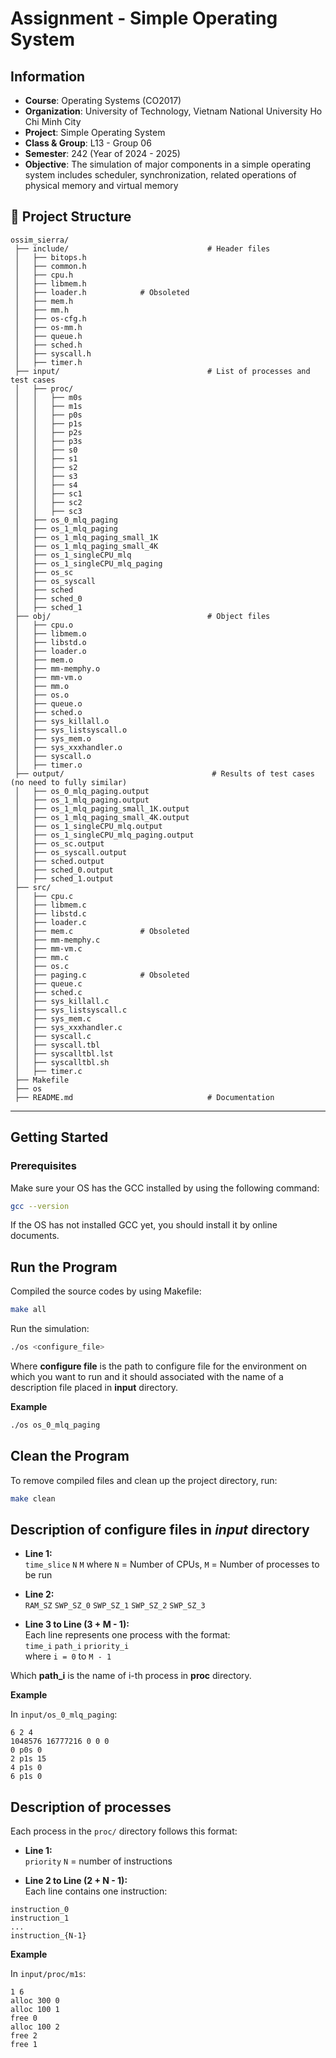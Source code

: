 # Assignment - Simple Operating System

## **Information**
-   **Course**: Operating Systems (CO2017)
-   **Organization**: University of Technology, Vietnam National University Ho Chi Minh City
-   **Project**: Simple Operating System
-   **Class & Group**: L13 - Group 06
-   **Semester**: 242 (Year of 2024 - 2025)
-   **Objective**: The simulation of major components in a simple operating system includes scheduler, synchronization, related operations of physical memory and virtual memory

## **📂 Project Structure**
```
ossim_sierra/
 ├── include/                               # Header files
 │   ├── bitops.h
 │   ├── common.h
 │   ├── cpu.h
 │   ├── libmem.h
 │   ├── loader.h            # Obsoleted
 │   ├── mem.h
 │   ├── mm.h
 │   ├── os-cfg.h
 │   ├── os-mm.h
 │   ├── queue.h
 │   ├── sched.h
 │   ├── syscall.h
 │   ├── timer.h 
 ├── input/                                 # List of processes and test cases
 │   ├── proc/
 │   │   ├── m0s
 │   │   ├── m1s
 │   │   ├── p0s
 │   │   ├── p1s
 │   │   ├── p2s
 │   │   ├── p3s
 │   │   ├── s0
 │   │   ├── s1
 │   │   ├── s2
 │   │   ├── s3
 │   │   ├── s4
 │   │   ├── sc1
 │   │   ├── sc2
 │   │   ├── sc3  
 │   ├── os_0_mlq_paging
 │   ├── os_1_mlq_paging
 │   ├── os_1_mlq_paging_small_1K
 │   ├── os_1_mlq_paging_small_4K
 │   ├── os_1_singleCPU_mlq
 │   ├── os_1_singleCPU_mlq_paging
 │   ├── os_sc
 │   ├── os_syscall
 │   ├── sched
 │   ├── sched_0
 │   ├── sched_1  
 ├── obj/                                   # Object files
 │   ├── cpu.o
 │   ├── libmem.o
 │   ├── libstd.o 
 │   ├── loader.o
 │   ├── mem.o
 │   ├── mm-memphy.o
 │   ├── mm-vm.o  
 │   ├── mm.o
 │   ├── os.o
 │   ├── queue.o
 │   ├── sched.o
 │   ├── sys_killall.o
 │   ├── sys_listsyscall.o
 │   ├── sys_mem.o 
 │   ├── sys_xxxhandler.o 
 │   ├── syscall.o
 │   ├── timer.o 
 ├── output/                                 # Results of test cases (no need to fully similar)
 │   ├── os_0_mlq_paging.output
 │   ├── os_1_mlq_paging.output
 │   ├── os_1_mlq_paging_small_1K.output
 │   ├── os_1_mlq_paging_small_4K.output
 │   ├── os_1_singleCPU_mlq.output
 │   ├── os_1_singleCPU_mlq_paging.output
 │   ├── os_sc.output
 │   ├── os_syscall.output
 │   ├── sched.output
 │   ├── sched_0.output
 │   ├── sched_1.output   
 ├── src/
 │   ├── cpu.c
 │   ├── libmem.c
 │   ├── libstd.c 
 │   ├── loader.c
 │   ├── mem.c               # Obsoleted     
 │   ├── mm-memphy.c
 │   ├── mm-vm.c  
 │   ├── mm.c
 │   ├── os.c
 │   ├── paging.c            # Obsoleted
 │   ├── queue.c
 │   ├── sched.c
 │   ├── sys_killall.c
 │   ├── sys_listsyscall.c
 │   ├── sys_mem.c 
 │   ├── sys_xxxhandler.c 
 │   ├── syscall.c
 │   ├── syscall.tbl
 │   ├── syscalltbl.lst
 │   ├── syscalltbl.sh
 │   ├── timer.c 
 ├── Makefile 
 ├── os 
 ├── README.md                              # Documentation
```

---

## Getting Started

### Prerequisites

Make sure your OS has the GCC installed by using the following command:

```sh
gcc --version
```

If the OS has not installed GCC yet, you should install it by online documents.


## Run the Program

Compiled the source codes by using Makefile:

```sh
make all
```

Run the simulation:

```sh
./os <configure_file>
```

Where **configure file** is the path to configure file for the environment on which you want to run and it should associated with the name of a description file placed in **input** directory.

**Example**

```sh
./os os_0_mlq_paging
```

## Clean the Program

To remove compiled files and clean up the project directory, run:

```sh
make clean
```

## Description of configure files in *input* directory

- **Line 1:**  
  `time_slice` `N` `M`
  where `N` = Number of CPUs, `M` = Number of processes to be run

- **Line 2:**  
  `RAM_SZ` `SWP_SZ_0` `SWP_SZ_1` `SWP_SZ_2` `SWP_SZ_3`

- **Line 3 to Line (3 + M - 1):**  
  Each line represents one process with the format:  
  `time_i` `path_i` `priority_i`  
  where `i = 0` to `M - 1`

Which **path_i** is the name of i-th process in **proc** directory.

**Example**

In `input/os_0_mlq_paging`:

```
6 2 4
1048576 16777216 0 0 0
0 p0s 0
2 p1s 15
4 p1s 0
6 p1s 0
```

## Description of processes

Each process in the `proc/` directory follows this format:

- **Line 1:**  
  `priority` `N` = number of instructions

- **Line 2 to Line (2 + N - 1):**  
  Each line contains one instruction:
```
instruction_0
instruction_1
...
instruction_{N-1}
```

**Example**

In `input/proc/m1s`:

```
1 6
alloc 300 0
alloc 100 1
free 0
alloc 100 2
free 2
free 1
```